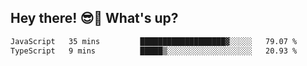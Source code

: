 ## Hey there! 😎👋 What's up?

<!--START_SECTION:waka-->

```txt
JavaScript   35 mins         ███████████████████▓░░░░░   79.07 %
TypeScript   9 mins          █████▒░░░░░░░░░░░░░░░░░░░   20.93 %
```

<!--END_SECTION:waka-->
